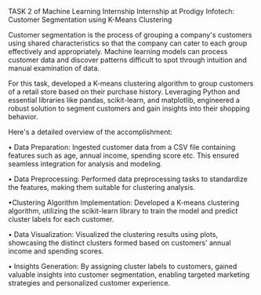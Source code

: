 TASK 2 of Machine Learning Internship Internship at Prodigy Infotech: Customer Segmentation using K-Means Clustering

Customer segmentation is the process of grouping a company's customers using shared characteristics so that the company can cater to each group effectively and appropriately. Machine learning models can process customer data and discover patterns difficult to spot through intuition and manual examination of data. 

For this task, developed a K-means clustering algorithm to group customers of a retail store based on their purchase history. Leveraging Python and essential libraries like pandas, scikit-learn, and matplotlib, engineered a robust solution to segment customers and gain insights into their shopping behavior.

Here's a detailed overview of the accomplishment:

• Data Preparation:  Ingested customer data from a CSV file containing features such as  age, annual income, spending score etc. This ensured seamless integration for analysis and modeling.

• Data Preprocessing:  Performed data preprocessing tasks to standardize the features, making them suitable for clustering analysis.

•Clustering Algorithm Implementation: Developed a K-means clustering algorithm, utilizing the scikit-learn library to train the model and predict cluster labels for each customer.

• Data Visualization:  Visualized the clustering results using plots, showcasing the distinct clusters formed based on customers' annual income and spending scores. 

 • Insights Generation: By assigning cluster labels to customers, gained valuable insights into customer segmentation, enabling targeted marketing strategies and personalized customer experience.
